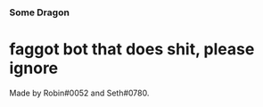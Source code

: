 ### Some Dragon ###

# faggot bot that does shit, please ignore # 

Made by Robin#0052 and Seth#0780.
